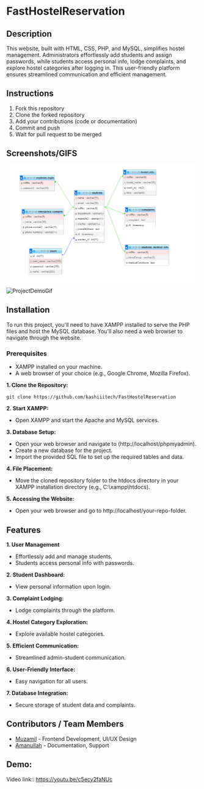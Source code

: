# FastHostelReservation

## Description
This website, built with HTML, CSS, PHP, and MySQL, simplifies hostel management. Administrators effortlessly add students and assign passwords, while students access personal info, lodge complaints, and explore hostel categories after logging in. This user-friendly platform ensures streamlined communication and efficient management.


## Instructions
1. Fork this repository
2. Clone the forked repository
3. Add your contributions (code or documentation)
4. Commit and push
5. Wait for pull request to be merged

## Screenshots/GIFS
![ProjectER](https://github.com/kashiiitech/FastHostelReservation/blob/main/img-Readme/design-db.png)
![ProjectDemoGif](https://github.com/kashiiitech/FastHostelReservation/blob/main/img-Readme/website-demogif.gif)

## Installation

To run this project, you'll need to have XAMPP installed to serve the PHP files and host the MySQL database. You'll also need a web browser to navigate through the website.

### Prerequisites

- XAMPP installed on your machine.
- A web browser of your choice (e.g., Google Chrome, Mozilla Firefox).

**1. Clone the Repository:**
```
git clone https://github.com/kashiiitech/FastHostelReservation
```

**2. Start XAMPP:**
  - Open XAMPP and start the Apache and MySQL services.

**3. Database Setup:**
  - Open your web browser and navigate to (http://localhost/phpmyadmin).
  - Create a new database for the project.
  - Import the provided SQL file to set up the required tables and data.

**4. File Placement:**
  - Move the cloned repository folder to the htdocs directory in your XAMPP installation directory (e.g., C:\xampp\htdocs).

**5. Accessing the Website:**
  - Open your web browser and go to http://localhost/your-repo-folder.

## Features
**1. User Management**
  - Effortlessly add and manage students.
  - Students access personal info with passwords.
    
**2. Student Dashboard:**
  - View personal information upon login.

**3. Complaint Lodging:**
  - Lodge complaints through the platform.

**4. Hostel Category Exploration:**
  - Explore available hostel categories.

**5. Efficient Communication:**
  - Streamlined admin-student communication.

**6. User-Friendly Interface:**
  - Easy navigation for all users.

**7. Database Integration:**
  - Secure storage of student data and complaints.

## Contributors / Team Members
- [Muzamil](example.com)  - Frontend Development, UI/UX Design
- [Amanullah](example.com) - Documentation, Support

## Demo:
Video link:: https://youtu.be/c5ecy2faNUc
